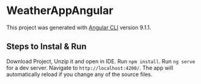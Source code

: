 # WeatherAppAngular

This project was generated with [Angular CLI](https://github.com/angular/angular-cli) version 9.1.1.

## Steps to Instal & Run

Download Project, Unzip it and open in IDE.
Run `npm install`.
Run `ng serve` for a dev server.
Navigate to `http://localhost:4200/`. The app will automatically reload if you change any of the source files.